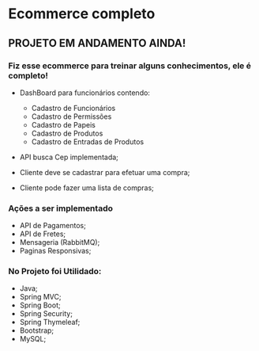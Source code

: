 # Ecommerce completo

## PROJETO EM ANDAMENTO AINDA!

### Fiz esse ecommerce para treinar alguns conhecimentos, ele é completo!

- DashBoard para funcionários contendo:
  - Cadastro de Funcionários
  - Cadastro de Permissões
  - Cadastro de Papeis
  - Cadastro de Produtos
  - Cadastro de Entradas de Produtos
 
- API busca Cep implementada;
- Cliente deve se cadastrar para efetuar uma compra;
- Cliente pode fazer uma lista de compras;


### **Ações a ser implementado**
- API de Pagamentos;
- API de Fretes;
- Mensageria (RabbitMQ);
- Paginas Responsivas;

### No Projeto foi Utilidado:
- Java;
- Spring MVC;
- Spring Boot;
- Spring Security;
- Spring Thymeleaf;
- Bootstrap;
- MySQL;
